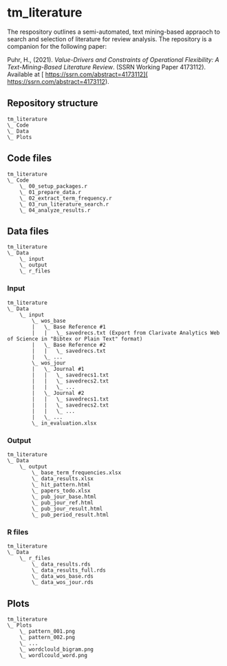 # tm_literature
The respository outlines a semi-automated, text mining-based appraoch to search and selection of literature for review analysis. The repository is a companion for the following paper:

Puhr, H., (2021). *Value-Drivers and Constraints of Operational Flexibility: A Text-Mining-Based Literature Review*. (SSRN Working Paper 4173112). Available at [ https://ssrn.com/abstract=4173112]( https://ssrn.com/abstract=4173112).


## Repository structure
```
tm_literature
\_ Code
\_ Data
\_ Plots
```

## Code files
```
tm_literature
\_ Code
	\_ 00_setup_packages.r
	\_ 01_prepare_data.r
	\_ 02_extract_term_frequency.r
	\_ 03_run_literature_search.r
	\_ 04_analyze_results.r
```

## Data files
```
tm_literature
\_ Data
	\_ input
	\_ output
	\_ r_files
```
		
### Input
```
tm_literature
\_ Data
	\_ input
		\_ wos_base
		|	\_ Base Reference #1
		|	|	\_ savedrecs.txt (Export from Clarivate Analytics Web of Science in "Bibtex or Plain Text" format)
		|	\_ Base Reference #2
		|	|	\_ savedrecs.txt
		|	\_ ...
		\_ wos_jour
		|	\_ Journal #1
		|	|	\_ savedrecs1.txt
		|	|	\_ savedrecs2.txt
		|	|	\_ ...
		|	\_ Journal #2
		|	|	\_ savedrecs1.txt
		|	|	\_ savedrecs2.txt
		|	|	\_ ...
		|	\_ ...
		\_ in_evaluation.xlsx
```

### Output
```
tm_literature
\_ Data
	\_ output
		\_ base_term_frequencies.xlsx
		\_ data_results.xlsx
		\_ hit_pattern.html
		\_ papers_todo.xlsx
		\_ pub_jour_base.html
		\_ pub_jour_ref.html
		\_ pub_jour_result.html
		\_ pub_period_result.html
```

### R files
```
tm_literature
\_ Data
	\_ r_files
		\_ data_results.rds
		\_ data_results_full.rds
		\_ data_wos_base.rds
		\_ data_wos_jour.rds
```

## Plots
```
tm_literature
\_ Plots
	\_ pattern_001.png
	\_ pattern_002.png
	\_ ...
	\_ wordclould_bigram.png
	\_ wordlcould_word.png
```
